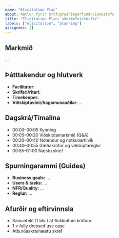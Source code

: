 ```yaml
---
name: "Elicitation Plan"
about: Áætlun fyrir kröfugreiningarfund/vinnustofu
title: "Elicitation Plan: <Verkefni/kerfi>"
labels: ["elicitation", "planning"]
assignees: []
---
```


## Markmið
…

## Þátttakendur og hlutverk
- **Facilitator:**  
- **Skrifari/ritari:**  
- **Timekeeper:**  
- **Viðskiptavinir/hagsmunaaðilar:** …

## Dagskrá/Tímalína
- 00:00–00:05 Kynning  
- 00:05–00:20 Viðskiptamarkmið (Q&A)  
- 00:20–00:40 Notendur og notkunartilvik  
- 00:40–00:55 Gæðakröfur og viðskiptareglur  
- 00:55–01:00 Næstu skref

## Spurningarammi (Guides)
- **Business goals:** …
- **Users & tasks:** …
- **NFR/Quality:** …
- **Reglur:** …

## Afurðir og eftirvinnsla
- Samantekt (1 bls.) af flokkuðum kröfum  
- 1 × fully dressed use case  
- Atburðaskrá/næstu skref
